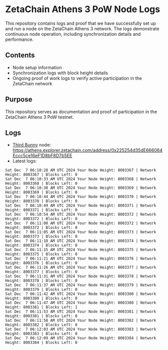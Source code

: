 # ZetaChain Athens 3 PoW Node Logs
This repository contains logs and proof that we have successfully set up and run a node on the ZetaChain Athens 3 network. The logs demonstrate continuous node operation, including synchronization details and performance.

## Contents
- Node setup information
- Synchronization logs with block height details
- Ongoing proof of work logs to verify active participation in the ZetaChain network

## Purpose
This repository serves as documentation and proof of participation in the ZetaChain Athens 3 PoW testnet.

## Logs

- [Third Bunny](https://thirdbunny.xyz/) node: https://athens.explorer.zetachain.com/address/0x225254d35dE666064Eccc5ce16eF1D8bF8D7b5EE
- Latest logs:
```
Sat Dec  7 06:10:28 AM UTC 2024 Your Node Height: 8003367 | Network Height: 8003367 | Blocks Left: 0
Sat Dec  7 06:10:33 AM UTC 2024 Your Node Height: 8003368 | Network Height: 8003368 | Blocks Left: 0
Sat Dec  7 06:10:38 AM UTC 2024 Your Node Height: 8003369 | Network Height: 8003369 | Blocks Left: 0
Sat Dec  7 06:10:44 AM UTC 2024 Your Node Height: 8003370 | Network Height: 8003370 | Blocks Left: 0
Sat Dec  7 06:10:49 AM UTC 2024 Your Node Height: 8003371 | Network Height: 8003371 | Blocks Left: 0
Sat Dec  7 06:10:54 AM UTC 2024 Your Node Height: 8003372 | Network Height: 8003372 | Blocks Left: 0
Sat Dec  7 06:11:00 AM UTC 2024 Your Node Height: 8003372 | Network Height: 8003372 | Blocks Left: 0
Sat Dec  7 06:11:05 AM UTC 2024 Your Node Height: 8003373 | Network Height: 8003373 | Blocks Left: 0
Sat Dec  7 06:11:10 AM UTC 2024 Your Node Height: 8003374 | Network Height: 8003374 | Blocks Left: 0
Sat Dec  7 06:11:15 AM UTC 2024 Your Node Height: 8003375 | Network Height: 8003375 | Blocks Left: 0
Sat Dec  7 06:11:21 AM UTC 2024 Your Node Height: 8003376 | Network Height: 8003376 | Blocks Left: 0
Sat Dec  7 06:11:26 AM UTC 2024 Your Node Height: 8003377 | Network Height: 8003377 | Blocks Left: 0
Sat Dec  7 06:11:31 AM UTC 2024 Your Node Height: 8003378 | Network Height: 8003378 | Blocks Left: 0
Sat Dec  7 06:11:37 AM UTC 2024 Your Node Height: 8003379 | Network Height: 8003379 | Blocks Left: 0
Sat Dec  7 06:11:42 AM UTC 2024 Your Node Height: 8003380 | Network Height: 8003380 | Blocks Left: 0
Sat Dec  7 06:11:47 AM UTC 2024 Your Node Height: 8003380 | Network Height: 8003381 | Blocks Left: 1
Sat Dec  7 06:11:53 AM UTC 2024 Your Node Height: 8003381 | Network Height: 8003381 | Blocks Left: 0
Sat Dec  7 06:11:58 AM UTC 2024 Your Node Height: 8003382 | Network Height: 8003382 | Blocks Left: 0
Sat Dec  7 06:12:03 AM UTC 2024 Your Node Height: 8003383 | Network Height: 8003383 | Blocks Left: 0
Sat Dec  7 06:12:09 AM UTC 2024 Your Node Height: 8003384 | Network Height: 8003384 | Blocks Left: 0
```
